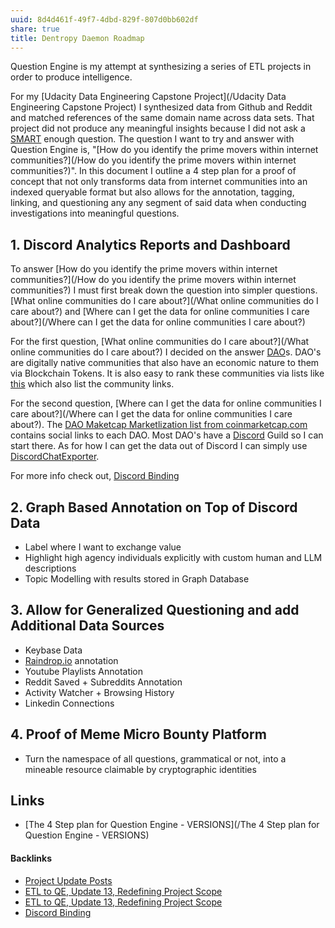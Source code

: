 ```yaml
---
uuid: 8d4d461f-49f7-4dbd-829f-807d0bb602df
share: true
title: Dentropy Daemon Roadmap
---
```

Question Engine is my attempt at synthesizing a series of ETL projects in order to produce intelligence. 

For my [Udacity Data Engineering Capstone Project](/Udacity Data Engineering Capstone Project) I synthesized data from Github and Reddit and matched references of the same domain name across data sets. That project did not produce any meaningful insights because I did not ask a [SMART](/7aaae105-b1ea-4e4c-ac0a-2e1013b2d244) enough question. The question I want to try and answer with Question Engine is, "[How do you identify the prime movers within internet communities?](/How do you identify the prime movers within internet communities?)". In this document I outline a 4 step plan for a proof of concept that not only transforms data from internet communities into an indexed queryable format but also allows for the annotation, tagging, linking, and questioning any any segment of said data when conducting investigations into meaningful questions.

## 1. Discord Analytics Reports and Dashboard

To answer [How do you identify the prime movers within internet communities?](/How do you identify the prime movers within internet communities?) I must first break down the question into simpler questions. [What online communities do I care about?](/What online communities do I care about?) and [Where can I get the data for online communities I care about?](/Where can I get the data for online communities I care about?)

For the first question, [What online communities do I care about?](/What online communities do I care about?) I decided on the answer [DAO](/26725b10-b472-41ee-ba3b-4e9bc851f174)s. DAO's are digitally native communities that also have an economic nature to them via Blockchain Tokens. It is also easy to rank these communities via lists like [this](https://coinmarketcap.com/view/dao/) which also list the community links.

For the second question, [Where can I get the data for online communities I care about?](/Where can I get the data for online communities I care about?). The [DAO Maketcap Marketlization list from coinmarketcap.com](https://coinmarketcap.com/view/dao/) contains social links to each DAO. Most DAO's have a [Discord](/434d4a81-f2cc-4a50-b75c-0c66af4c15b2) Guild so I can start there. As for how I can get the data out of Discord I can simply use [DiscordChatExporter](/96e29692-2bcb-48eb-90fd-3cd8fdd986c3).

For more info check out, [Discord Binding](/1c376bfd-75ef-4c0d-9e23-3680653de55f)

## 2. Graph Based Annotation on Top of Discord Data

* Label where I want to exchange value
* Highlight high agency individuals explicitly with custom human and LLM descriptions
* Topic Modelling with results stored in Graph Database
## 3. Allow for Generalized Questioning and add Additional Data Sources

* Keybase Data
* [Raindrop.io](/053d3ec8-825f-40bd-b187-926273159b09) annotation
* Youtube Playlists Annotation
* Reddit Saved + Subreddits Annotation
* Activity Watcher + Browsing History
* Linkedin Connections

## 4. Proof of Meme Micro Bounty Platform

* Turn the namespace of all questions, grammatical or not, into a mineable resource claimable by cryptographic identities
## Links

* [The 4 Step plan for Question Engine - VERSIONS](/The 4 Step plan for Question Engine - VERSIONS)

#### Backlinks

* [Project Update Posts](/4c45797f-8d43-4277-a5c1-de8df9aa7876)
* [ETL to QE, Update 13, Redefining Project Scope](/0857e406-5e14-4b45-9e8c-3ae712a2f00a)
* [ETL to QE, Update 13, Redefining Project Scope](/0857e406-5e14-4b45-9e8c-3ae712a2f00a)
* [Discord Binding](/1c376bfd-75ef-4c0d-9e23-3680653de55f)
